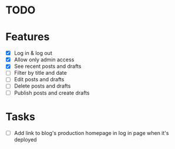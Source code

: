 # TODO

# Features

- [x] Log in & log out
- [x] Allow only admin access
- [x] See recent posts and drafts
- [ ] Filter by title and date
- [ ] Edit posts and drafts
- [ ] Delete posts and drafts
- [ ] Publish posts and create drafts

# Tasks

- [ ] Add link to blog's production homepage in log in page when it's deployed
